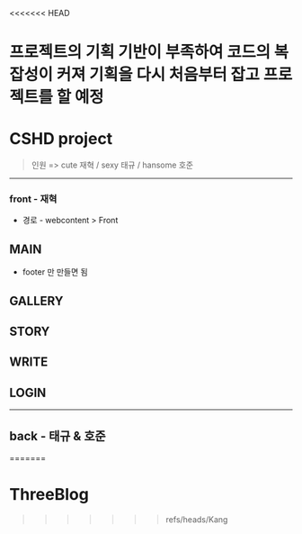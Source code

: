 <<<<<<< HEAD
# 프로젝트의 기획 기반이 부족하여 코드의 복잡성이 커져 기획을 다시 처음부터 잡고 프로젝트를 할 예정

# CSHD project
> 인원 => cute 재혁 / sexy 태규 / hansome 호준
 <hr>

 ### front - 재혁
- 경로 - webcontent > Front

## MAIN
- footer 만 만들면 됨

## GALLERY

## STORY

## WRITE

## LOGIN



 <hr>

 ## back - 태규 & 호준
=======
# ThreeBlog
>>>>>>> refs/heads/Kang
